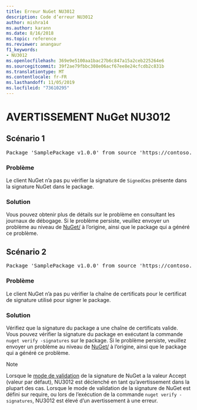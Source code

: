 ```yaml
---
title: Erreur NuGet NU3012
description: Code d’erreur NU3012
author: mishra14
ms.author: karann
ms.date: 8/16/2018
ms.topic: reference
ms.reviewer: anangaur
f1_keywords:
- NU3012
ms.openlocfilehash: 369e9e5100aa1bac27b6c847a15a2ceb225264e6
ms.sourcegitcommit: 39f2ae79fbbc308e06acf67ee8e24cfcdb2c831b
ms.translationtype: MT
ms.contentlocale: fr-FR
ms.lasthandoff: 11/05/2019
ms.locfileid: "73610295"
---
```

# <a name="nuget-warning-nu3012"></a>AVERTISSEMENT NuGet NU3012

## <a name="scenario-1"></a>Scénario 1

<pre>Package 'SamplePackage v1.0.0' from source 'https://contoso.com/index.json': The primary signature validation failed.</pre>

### <a name="issue"></a>Problème

Le client NuGet n’a pas pu vérifier la signature de `SignedCms` présente dans la signature NuGet dans le package.


### <a name="solution"></a>Solution

Vous pouvez obtenir plus de détails sur le problème en consultant les journaux de débogage. Si le problème persiste, veuillez envoyer un problème au niveau de [NuGet/](https://github.com/NuGet/Home/issues) à l’origine, ainsi que le package qui a généré ce problème.



## <a name="scenario-2"></a>Scénario 2

<pre>Package 'SamplePackage v1.0.0' from source 'https://contoso.com/index.json': The primary signature found a chain building issue:  A certificate chain processed, but terminated in a root certificate which is not trusted by the trust provider.</pre>

### <a name="issue"></a>Problème

Le client NuGet n’a pas pu vérifier la chaîne de certificats pour le certificat de signature utilisé pour signer le package.


### <a name="solution"></a>Solution

Vérifiez que la signature du package a une chaîne de certificats valide. Vous pouvez vérifier la signature du package en exécutant la commande `nuget verify -signatures` sur le package. Si le problème persiste, veuillez envoyer un problème au niveau de [NuGet/](https://github.com/NuGet/Home/issues) à l’origine, ainsi que le package qui a généré ce problème.


> [!Note]
> Lorsque le [mode de validation](https://docs.microsoft.com/nuget/consume-packages/installing-signed-packages#configure-package-signature-requirements) de la signature de NuGet a la valeur Accept (valeur par défaut), NU3012 est déclenché en tant qu’avertissement dans la plupart des cas. Lorsque le mode de validation de la signature de NuGet est défini sur require, ou lors de l’exécution de la commande `nuget verify -signatures`, NU3012 est élevé d’un avertissement à une erreur. 

